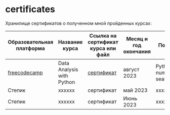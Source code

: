 # certificates
Хранилище сертификатов о полученном мной пройденных курсах:

| Образовательная платформа | Название курса | Ссылка на сертификат курса или файл | Месяц и год окончания | Полученные навыки |
| -------- | -------- | -------- |  -------- |  -------- |
| [freecodecamp](https://www.freecodecamp.org/learn/) | Data Analysis with Python | [сертификат](https://github.com/Lisittsa2050/Certificates/blob/main/Data_Analysis_with_Python.pdf)  |  август 2023 |  Python (pandas, numpy, matplotlib, seaborn) |
| Степик| хххххх  | сертификат |  май 2023 | ххххххххххххххххххххх |
| Степик| хххххх  | сертификат |  Июнь 2023 | ххххххххххххххххххх |

